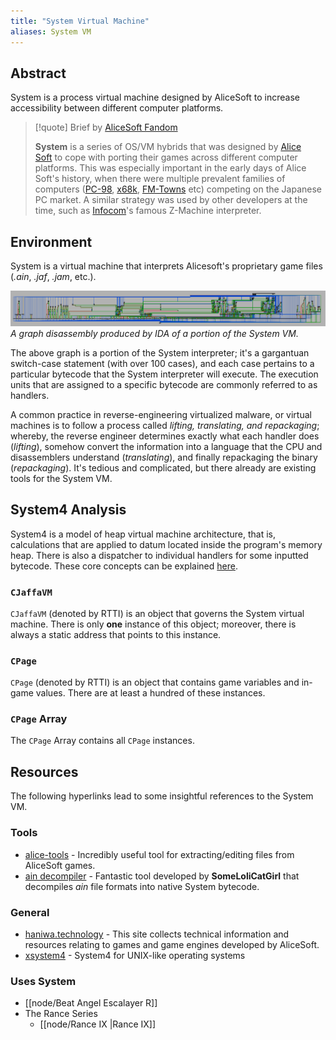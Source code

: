 ```yaml
---
title: "System Virtual Machine"
aliases: System VM
---
```

## Abstract
System is a process virtual machine designed by AliceSoft to increase accessibility between different computer platforms. 

> [!quote] Brief by [AliceSoft Fandom](https://alicesoft.fandom.com/wiki/System)
>
> **System** is a series of OS/VM hybrids that was designed by [Alice Soft](https://www.alicesoft.com/) to cope with porting their games across different computer platforms. This was especially important in the early days of Alice Soft's history, when there were multiple prevalent families of computers ([PC-98](http://en.wikipedia.org/wiki/NEC_PC-9801 "wikipedia:NEC PC-9801"), [x68k](http://en.wikipedia.org/wiki/x68k "wikipedia:x68k"), [FM-Towns](http://en.wikipedia.org/wiki/FM-Towns "wikipedia:FM-Towns") etc) competing on the Japanese PC market. A similar strategy was used by other developers at the time, such as [Infocom](http://en.wikipedia.org/wiki/Infocom "wikipedia:Infocom")'s famous Z-Machine interpreter.

## Environment
System is a virtual machine that interprets Alicesoft's proprietary game files (*.ain*, *.jaf*, *.jam*, etc.).

![System-Interprepter](images/system42-interprepter.png)*A graph disassembly produced by IDA of a portion of the System VM.*

The above graph is a portion of the System interpreter; it's a gargantuan switch-case statement (with over 100 cases), and each case pertains to a particular bytecode that the System interpreter will execute. The execution units that are assigned to a specific bytecode are commonly referred to as handlers.  

A common practice in reverse-engineering virtualized malware, or virtual machines is to follow a process called _lifting, translating, and repackaging_; whereby, the reverse engineer determines exactly what each handler does (_lifting_), somehow convert the information into a language that the CPU and disassemblers understand (_translating_), and finally repackaging the binary (_repackaging_). It's tedious and complicated, but there already are existing tools for the System VM.

## System4 Analysis
System4 is a model of heap virtual machine architecture, that is, calculations that are applied to datum located inside the program's memory heap. There is also a dispatcher to individual handlers for some inputted bytecode. These core concepts can be explained [here](https://www.youtube.com/watch?v=b6udPT79itk).

### `CJaffaVM`
`CJaffaVM` (denoted by RTTI) is an object that governs the System virtual machine. There is only **one** instance of this object; moreover, there is always a static address that points to this instance.

### `CPage`
`CPage` (denoted by RTTI) is an object that contains game variables and in-game values. There are at least a hundred of these instances.

### `CPage` Array
The `CPage` Array contains all `CPage` instances.

## Resources
The following hyperlinks lead to some insightful references to the System VM.

### Tools
- [alice-tools](https://github.com/nunuhara/alice-tools) - Incredibly useful tool for extracting/editing files from AliceSoft games.
- [ain decompiler](https://github.com/UserUnknownFactor/AinDecompiler) -  Fantastic tool developed by **SomeLoliCatGirl** that decompiles *ain* file formats into native System bytecode.

### General
- [haniwa.technology](https://haniwa.technology/) - This site collects technical information and resources relating to games and game engines developed by AliceSoft.
- [xsystem4](https://github.com/nunuhara/xsystem4) - System4 for UNIX-like operating systems

### Uses System
- [[node/Beat Angel Escalayer R]]
- The Rance Series
	- [[node/Rance IX |Rance IX]]